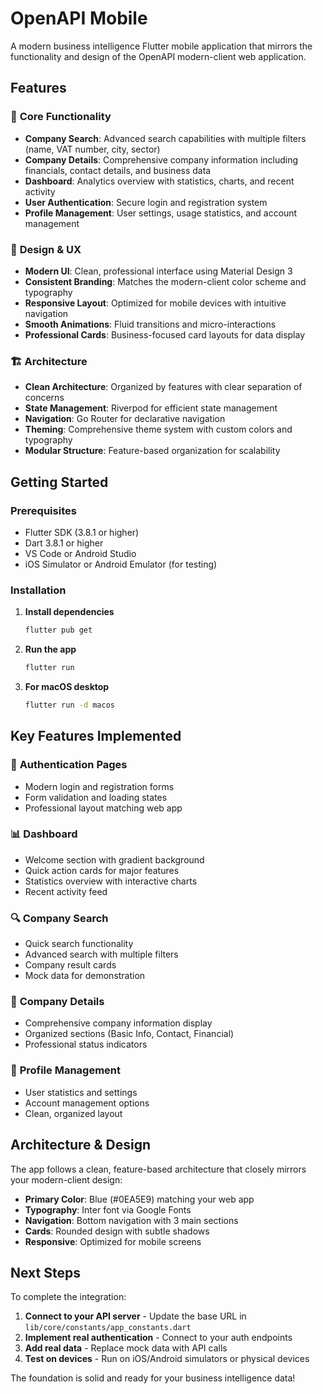 # OpenAPI Mobile

A modern business intelligence Flutter mobile application that mirrors the functionality and design of the OpenAPI modern-client web application.

## Features

### 🚀 **Core Functionality**
- **Company Search**: Advanced search capabilities with multiple filters (name, VAT number, city, sector)
- **Company Details**: Comprehensive company information including financials, contact details, and business data
- **Dashboard**: Analytics overview with statistics, charts, and recent activity
- **User Authentication**: Secure login and registration system
- **Profile Management**: User settings, usage statistics, and account management

### 🎨 **Design & UX**
- **Modern UI**: Clean, professional interface using Material Design 3
- **Consistent Branding**: Matches the modern-client color scheme and typography
- **Responsive Layout**: Optimized for mobile devices with intuitive navigation
- **Smooth Animations**: Fluid transitions and micro-interactions
- **Professional Cards**: Business-focused card layouts for data display

### 🏗️ **Architecture**
- **Clean Architecture**: Organized by features with clear separation of concerns
- **State Management**: Riverpod for efficient state management
- **Navigation**: Go Router for declarative navigation
- **Theming**: Comprehensive theme system with custom colors and typography
- **Modular Structure**: Feature-based organization for scalability

## Getting Started

### Prerequisites
- Flutter SDK (3.8.1 or higher)
- Dart 3.8.1 or higher
- VS Code or Android Studio
- iOS Simulator or Android Emulator (for testing)

### Installation

1. **Install dependencies**
   ```bash
   flutter pub get
   ```

2. **Run the app**
   ```bash
   flutter run
   ```

3. **For macOS desktop**
   ```bash
   flutter run -d macos
   ```

## Key Features Implemented

### 🔐 **Authentication Pages**
- Modern login and registration forms
- Form validation and loading states
- Professional layout matching web app

### 📊 **Dashboard**
- Welcome section with gradient background
- Quick action cards for major features
- Statistics overview with interactive charts
- Recent activity feed

### 🔍 **Company Search**
- Quick search functionality
- Advanced search with multiple filters
- Company result cards
- Mock data for demonstration

### 🏢 **Company Details**
- Comprehensive company information display
- Organized sections (Basic Info, Contact, Financial)
- Professional status indicators

### 👤 **Profile Management**
- User statistics and settings
- Account management options
- Clean, organized layout

## Architecture & Design

The app follows a clean, feature-based architecture that closely mirrors your modern-client design:

- **Primary Color**: Blue (#0EA5E9) matching your web app
- **Typography**: Inter font via Google Fonts
- **Navigation**: Bottom navigation with 3 main sections
- **Cards**: Rounded design with subtle shadows
- **Responsive**: Optimized for mobile screens

## Next Steps

To complete the integration:

1. **Connect to your API server** - Update the base URL in `lib/core/constants/app_constants.dart`
2. **Implement real authentication** - Connect to your auth endpoints
3. **Add real data** - Replace mock data with API calls
4. **Test on devices** - Run on iOS/Android simulators or physical devices

The foundation is solid and ready for your business intelligence data!
